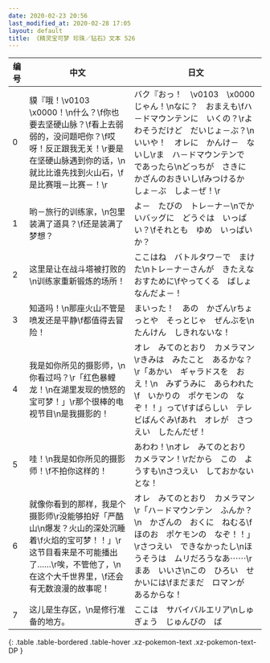 ```yaml
---
date: 2020-02-23 20:56
last_modified_at: 2020-02-28 17:05
layout: default
title: 《精灵宝可梦 珍珠／钻石》文本 526
---
```

| 编号 | 中文 | 日文 |
| ---- | ---- | ---- |
| 0 | 貘『哦！\v0103　\x0000！\n什么？\f你也要去坚硬山脉？\f看上去弱弱的，没问题吧你？\f哎呀！反正跟我无关！\r要是在坚硬山脉遇到你的话，\n就比比谁先找到火山石，\f是比赛哦－比赛－！\r | バク『おっ！　\v0103　\x0000じゃん！\nなに？　おまえも\fハ－ドマウンテンに　いくの？\rよわそうだけど　だいじょ－ぶ？\nいいや！　オレに　かんけ－　ないし\rま　ハ－ドマウンテンで　であったら\nどっちが　さきに　かざんのおきいし\fみつけるか　しょ－ぶ　しよ－ぜ！\r |
| 1 | 哟－旅行的训练家，\n包里装满了道具？\f还是装满了梦想？ | よ－　たびの　トレ－ナ－\nでかいバッグに　どうぐは　いっぱい？\fそれとも　ゆめ　いっぱいか？ |
| 2 | 这里是让在战斗塔被打败的\n训练家重新锻炼的场所！ | ここはね　バトルタワ－で　まけた\nトレ－ナ－さんが　きたえなおすために\fやってくる　ばしょ　なんだよ－！ |
| 3 | 知道吗！\n那座火山不管是喷发还是平静\f都值得去冒险！ | まいった！　あの　かざん\rちょっとや　そっとじゃ　ぜんぶを\nたんけん　しきれないな！ |
| 4 | 我是如你所见的摄影师，\n你看过吗？\r「红色暴鲤龙！\n在湖里发现的愤怒的宝可梦！」\r那个很棒的电视节目\n是我摄影的！ | オレ　みてのとおり　カメラマン\rきみは　みたこと　あるかな？\r「あかい　ギャラドスを　おえ！\n　みずうみに　あらわれた\f　いかりの　ポケモンの　なぞ！！」って\fすばらしい　テレビばんぐみ\fあれ　オレが　さつえい　したんだぜ！ |
| 5 | 哇！\n我是如你所见的摄影师！\f不拍你这样的！ | あわわ！\nオレ　みてのとおり　カメラマン！\rだから　この　ようすも\nさつえい　しておかないとな！ |
| 6 | 就像你看到的那样，我是个摄影师\r没能够拍好「严酷山\n爆发？火山的深处沉睡着\f火焰的宝可梦！！」\r这节目看来是不可能播出了……\r唉，不管他了，\n在这个大千世界里，\f还会有无数浪漫的故事呢！ | オレ　みてのとおり　カメラマン\r「ハ－ドマウンテン　ふんか？\n　かざんの　おくに　ねむる\f　ほのお　ポケモンの　なぞ！！」\rさつえい　できなかったし\nほうそうは　ムリだろうなあ⋯⋯\rまあ　いいさ\nこの　ひろい　せかいには\fまだまだ　ロマンが　あるからな！ |
| 7 | 这儿是生存区，\n是修行准备的地方。 | ここは　サバイバルエリア\nしゅぎょう　じゅんびの　ば |
{: .table .table-bordered .table-hover .xz-pokemon-text .xz-pokemon-text-DP }
